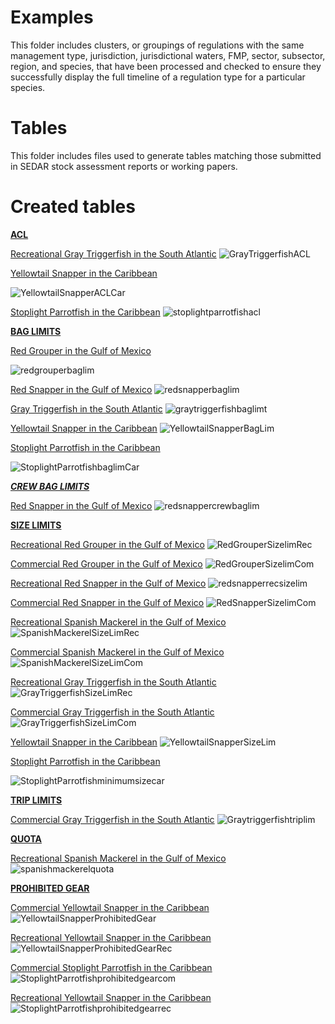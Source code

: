# Examples

This folder includes clusters, or groupings of regulations with the same management type, jurisdiction, jurisdictional waters, FMP, sector, subsector, region, and species, that have been processed and checked to ensure they successfully display the full timeline of a regulation type for a particular species. 

# Tables
This folder includes files used to generate tables matching those submitted in SEDAR stock assessment reports or working papers.

# Created tables

<ins>**ACL**</ins>

<ins>Recreational Gray Triggerfish in the South Atlantic</ins>
![GrayTriggerfishACL](https://github.com/SEFSC/SEFSC-ODM-Management-History/assets/115589280/f250660a-5566-4a64-8462-6d5c12b5c64c)

<ins>Yellowtail Snapper in the Caribbean</ins>

![YellowtailSnapperACLCar](https://github.com/SEFSC/SEFSC-ODM-Management-History/assets/115589280/990a237c-be26-4813-9ddb-cfbd461735ab)

<ins>Stoplight Parrotfish in the Caribbean</ins>
![stoplightparrotfishacl](https://github.com/SEFSC/SEFSC-ODM-Management-History/assets/115589280/bc6dbaaf-dafc-4c85-8d65-cd5f96fd8d9c)


<ins>**BAG LIMITS**</ins>

<ins>Red Grouper in the Gulf of Mexico</ins>

![redgrouperbaglim](https://github.com/SEFSC/SEFSC-ODM-Management-History/assets/115589280/ab2a7781-35c4-47cd-ab7a-a1b4efe1cc23)

<ins>Red Snapper in the Gulf of Mexico</ins>
![redsnapperbaglim](https://github.com/SEFSC/SEFSC-ODM-Management-History/assets/115589280/661f04d7-a9c3-4e01-bba3-93997375d626)

<ins>Gray Triggerfish in the South Atlantic</ins>
![graytriggerfishbaglimt](https://github.com/SEFSC/SEFSC-ODM-Management-History/assets/115589280/3f678629-64c5-4019-9e25-d674278f74f7)


<ins>Yellowtail Snapper in the Caribbean</ins>
![YellowtailSnapperBagLim](https://github.com/SEFSC/SEFSC-ODM-Management-History/assets/115589280/9ce7750b-55ed-41c1-89f6-173704e7e87b)

<ins>Stoplight Parrotfish in the Caribbean</ins>

![StoplightParrotfishbaglimCar](https://github.com/SEFSC/SEFSC-ODM-Management-History/assets/115589280/68c46578-8226-4b2d-a066-fb83908179f8)

<ins>***CREW BAG LIMITS***</ins>

<ins>Red Snapper in the Gulf of Mexico</ins>
![redsnappercrewbaglim](https://github.com/SEFSC/SEFSC-ODM-Management-History/assets/115589280/992dd812-d75d-4b1d-8372-4428175b72d8)

<ins>**SIZE LIMITS**</ins> 

<ins>Recreational Red Grouper in the Gulf of Mexico</ins>
![RedGrouperSizelimRec](https://github.com/SEFSC/SEFSC-ODM-Management-History/assets/115589280/2772200a-1425-4246-b9c2-2f7598043a4f)

<ins>Commercial Red Grouper in the Gulf of Mexico</ins>
![RedGrouperSizelimCom](https://github.com/SEFSC/SEFSC-ODM-Management-History/assets/115589280/148f91c6-25ec-4498-bea8-e97dfe81574f)

<ins>Recreational Red Snapper in the Gulf of Mexico</ins>
![redsnapperrecsizelim](https://github.com/SEFSC/SEFSC-ODM-Management-History/assets/115589280/ace96a3f-ae3e-4b40-b41a-4d535a9aa7dd)

<ins>Commercial Red Snapper in the Gulf of Mexico</ins>
![RedSnapperSizelimCom](https://github.com/SEFSC/SEFSC-ODM-Management-History/assets/115589280/3af83c53-7ff9-4dd9-9d67-b2bd951f303c)

<ins>Recreational Spanish Mackerel in the Gulf of Mexico</ins>
![SpanishMackerelSizeLimRec](https://github.com/SEFSC/SEFSC-ODM-Management-History/assets/115589280/72f258d8-c935-4e59-a59b-76391f16d09d)

<ins>Commercial Spanish Mackerel in the Gulf of Mexico</ins>
![SpanishMackerelSizeLimCom](https://github.com/SEFSC/SEFSC-ODM-Management-History/assets/115589280/4a22b1bc-4bb2-4718-b2f1-7064cfe60411)

<ins>Recreational Gray Triggerfish in the South Atlantic</ins>
![GrayTriggerfishSizeLimRec](https://github.com/SEFSC/SEFSC-ODM-Management-History/assets/115589280/45f3690f-9110-4064-b4e5-52b695068918)

<ins>Commercial Gray Triggerfish in the South Atlantic</ins>
![GrayTriggerfishSizeLimCom](https://github.com/SEFSC/SEFSC-ODM-Management-History/assets/115589280/33e13d2d-d206-4f78-89ba-8be388840efa)

<ins>Yellowtail Snapper in the Caribbean</ins>
![YellowtailSnapperSizeLim](https://github.com/SEFSC/SEFSC-ODM-Management-History/assets/115589280/ce681ae1-d0d8-4a2e-8699-8bc60e1052e2)

<ins>Stoplight Parrotfish in the Caribbean</ins>

![StoplightParrotfishminimumsizecar](https://github.com/SEFSC/SEFSC-ODM-Management-History/assets/115589280/4b61e870-1d4d-49cf-adb8-1cf3de481548)


<ins>**TRIP LIMITS**</ins>

<ins>Commercial Gray Triggerfish in the South Atlantic</ins>
![Graytriggerfishtriplim](https://github.com/SEFSC/SEFSC-ODM-Management-History/assets/115589280/62fb1cb8-89f0-4211-b4fd-4644bd6dd9f9)


<ins>**QUOTA**</ins>

<ins>Recreational Spanish Mackerel in the Gulf of Mexico</ins>
![spanishmackerelquota](https://github.com/SEFSC/SEFSC-ODM-Management-History/assets/115589280/adbac3bb-8fa6-4458-9f9d-226bdf37fdb1)

<ins>**PROHIBITED GEAR**</ins>

<ins>Commercial Yellowtail Snapper in the Caribbean</ins>
![YellowtailSnapperProhibitedGear](https://github.com/SEFSC/SEFSC-ODM-Management-History/assets/115589280/7eea6a67-7e24-4585-b375-934dc205b817)

<ins>Recreational Yellowtail Snapper in the Caribbean</ins>
![YellowtailSnapperProhibitedGearRec](https://github.com/SEFSC/SEFSC-ODM-Management-History/assets/115589280/8bbe6cd0-0e9f-460a-a4a0-c80598925c6d)

<ins>Commercial Stoplight Parrotfish in the Caribbean</ins>
![StoplightParrotfishprohibitedgearcom](https://github.com/SEFSC/SEFSC-ODM-Management-History/assets/115589280/bee22e1e-82f6-4afb-be45-e9151c80c63a)

<ins>Recreational Yellowtail Snapper in the Caribbean</ins>
![StoplightParrotfishprohibitedgearrec](https://github.com/SEFSC/SEFSC-ODM-Management-History/assets/115589280/2c1fe7e1-c709-4568-b3de-2e93169586f6)

